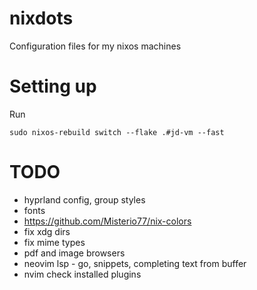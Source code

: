 # nixdots
Configuration files for my nixos machines

# Setting up

Run

```
sudo nixos-rebuild switch --flake .#jd-vm --fast
```

# TODO

* hyprland config, group styles
* fonts
* https://github.com/Misterio77/nix-colors
* fix xdg dirs
* fix mime types
* pdf and image browsers
* neovim lsp - go, snippets, completing text from buffer
* nvim check installed plugins
